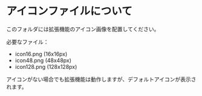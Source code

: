 # アイコンファイルについて

このフォルダには拡張機能のアイコン画像を配置してください。

必要なファイル：

-   icon16.png (16x16px)
-   icon48.png (48x48px)
-   icon128.png (128x128px)

アイコンがない場合でも拡張機能は動作しますが、デフォルトアイコンが表示されます。
